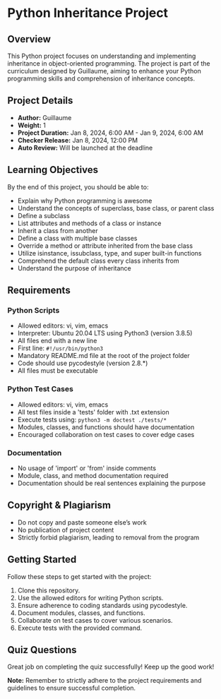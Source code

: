 # Python Inheritance Project

## Overview
This Python project focuses on understanding and implementing inheritance in object-oriented programming. The project is part of the curriculum designed by Guillaume, aiming to enhance your Python programming skills and comprehension of inheritance concepts.

## Project Details
- **Author:** Guillaume
- **Weight:** 1
- **Project Duration:** Jan 8, 2024, 6:00 AM - Jan 9, 2024, 6:00 AM
- **Checker Release:** Jan 8, 2024, 12:00 PM
- **Auto Review:** Will be launched at the deadline

## Learning Objectives
By the end of this project, you should be able to:
- Explain why Python programming is awesome
- Understand the concepts of superclass, base class, or parent class
- Define a subclass
- List attributes and methods of a class or instance
- Inherit a class from another
- Define a class with multiple base classes
- Override a method or attribute inherited from the base class
- Utilize isinstance, issubclass, type, and super built-in functions
- Comprehend the default class every class inherits from
- Understand the purpose of inheritance

## Requirements
### Python Scripts
- Allowed editors: vi, vim, emacs
- Interpreter: Ubuntu 20.04 LTS using Python3 (version 3.8.5)
- All files end with a new line
- First line: `#!/usr/bin/python3`
- Mandatory README.md file at the root of the project folder
- Code should use pycodestyle (version 2.8.*)
- All files must be executable

### Python Test Cases
- Allowed editors: vi, vim, emacs
- All test files inside a 'tests' folder with .txt extension
- Execute tests using: `python3 -m doctest ./tests/*`
- Modules, classes, and functions should have documentation
- Encouraged collaboration on test cases to cover edge cases

### Documentation
- No usage of 'import' or 'from' inside comments
- Module, class, and method documentation required
- Documentation should be real sentences explaining the purpose

## Copyright & Plagiarism
- Do not copy and paste someone else’s work
- No publication of project content
- Strictly forbid plagiarism, leading to removal from the program

## Getting Started
Follow these steps to get started with the project:
1. Clone this repository.
2. Use the allowed editors for writing Python scripts.
3. Ensure adherence to coding standards using pycodestyle.
4. Document modules, classes, and functions.
5. Collaborate on test cases to cover various scenarios.
6. Execute tests with the provided command.

## Quiz Questions
Great job on completing the quiz successfully! Keep up the good work!

**Note:** Remember to strictly adhere to the project requirements and guidelines to ensure successful completion.


